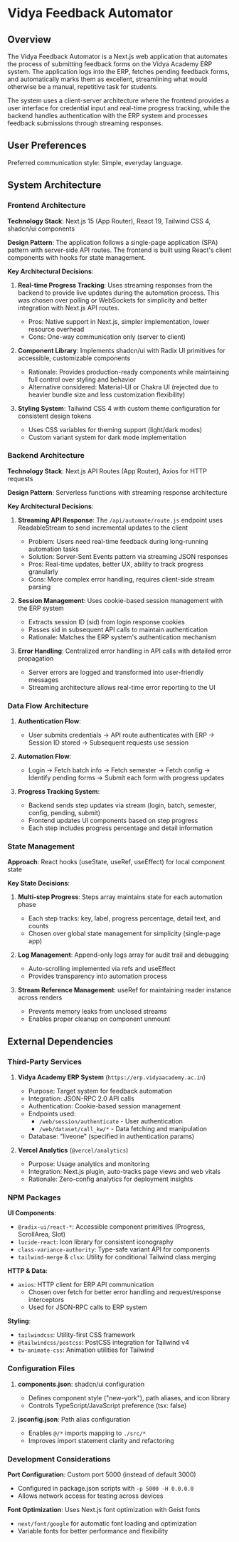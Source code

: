 # Vidya Feedback Automator

## Overview

The Vidya Feedback Automator is a Next.js web application that automates the process of submitting feedback forms on the Vidya Academy ERP system. The application logs into the ERP, fetches pending feedback forms, and automatically marks them as excellent, streamlining what would otherwise be a manual, repetitive task for students.

The system uses a client-server architecture where the frontend provides a user interface for credential input and real-time progress tracking, while the backend handles authentication with the ERP system and processes feedback submissions through streaming responses.

## User Preferences

Preferred communication style: Simple, everyday language.

## System Architecture

### Frontend Architecture

**Technology Stack**: Next.js 15 (App Router), React 19, Tailwind CSS 4, shadcn/ui components

**Design Pattern**: The application follows a single-page application (SPA) pattern with server-side API routes. The frontend is built using React's client components with hooks for state management.

**Key Architectural Decisions**:

1. **Real-time Progress Tracking**: Uses streaming responses from the backend to provide live updates during the automation process. This was chosen over polling or WebSockets for simplicity and better integration with Next.js API routes.
   - Pros: Native support in Next.js, simpler implementation, lower resource overhead
   - Cons: One-way communication only (server to client)

2. **Component Library**: Implements shadcn/ui with Radix UI primitives for accessible, customizable components
   - Rationale: Provides production-ready components while maintaining full control over styling and behavior
   - Alternative considered: Material-UI or Chakra UI (rejected due to heavier bundle size and less customization flexibility)

3. **Styling System**: Tailwind CSS 4 with custom theme configuration for consistent design tokens
   - Uses CSS variables for theming support (light/dark modes)
   - Custom variant system for dark mode implementation

### Backend Architecture

**Technology Stack**: Next.js API Routes (App Router), Axios for HTTP requests

**Design Pattern**: Serverless functions with streaming response architecture

**Key Architectural Decisions**:

1. **Streaming API Response**: The `/api/automate/route.js` endpoint uses ReadableStream to send incremental updates to the client
   - Problem: Users need real-time feedback during long-running automation tasks
   - Solution: Server-Sent Events pattern via streaming JSON responses
   - Pros: Real-time updates, better UX, ability to track progress granularly
   - Cons: More complex error handling, requires client-side stream parsing

2. **Session Management**: Uses cookie-based session management with the ERP system
   - Extracts session ID (sid) from login response cookies
   - Passes sid in subsequent API calls to maintain authentication
   - Rationale: Matches the ERP system's authentication mechanism

3. **Error Handling**: Centralized error handling in API calls with detailed error propagation
   - Server errors are logged and transformed into user-friendly messages
   - Streaming architecture allows real-time error reporting to the UI

### Data Flow Architecture

1. **Authentication Flow**:
   - User submits credentials → API route authenticates with ERP → Session ID stored → Subsequent requests use session
   
2. **Automation Flow**:
   - Login → Fetch batch info → Fetch semester → Fetch config → Identify pending forms → Submit each form with progress updates

3. **Progress Tracking System**:
   - Backend sends step updates via stream (login, batch, semester, config, pending, submit)
   - Frontend updates UI components based on step progress
   - Each step includes progress percentage and detail information

### State Management

**Approach**: React hooks (useState, useRef, useEffect) for local component state

**Key State Decisions**:

1. **Multi-step Progress**: Steps array maintains state for each automation phase
   - Each step tracks: key, label, progress percentage, detail text, and counts
   - Chosen over global state management for simplicity (single-page app)

2. **Log Management**: Append-only logs array for audit trail and debugging
   - Auto-scrolling implemented via refs and useEffect
   - Provides transparency into automation process

3. **Stream Reference Management**: useRef for maintaining reader instance across renders
   - Prevents memory leaks from unclosed streams
   - Enables proper cleanup on component unmount

## External Dependencies

### Third-Party Services

1. **Vidya Academy ERP System** (`https://erp.vidyaacademy.ac.in`)
   - Purpose: Target system for feedback automation
   - Integration: JSON-RPC 2.0 API calls
   - Authentication: Cookie-based session management
   - Endpoints used:
     - `/web/session/authenticate` - User authentication
     - `/web/dataset/call_kw/*` - Data fetching and manipulation
   - Database: "liveone" (specified in authentication params)

2. **Vercel Analytics** (`@vercel/analytics`)
   - Purpose: Usage analytics and monitoring
   - Integration: Next.js plugin, auto-tracks page views and web vitals
   - Rationale: Zero-config analytics for deployment insights

### NPM Packages

**UI Components**:
- `@radix-ui/react-*`: Accessible component primitives (Progress, ScrollArea, Slot)
- `lucide-react`: Icon library for consistent iconography
- `class-variance-authority`: Type-safe variant API for components
- `tailwind-merge` & `clsx`: Utility for conditional Tailwind class merging

**HTTP & Data**:
- `axios`: HTTP client for ERP API communication
  - Chosen over fetch for better error handling and request/response interceptors
  - Used for JSON-RPC calls to ERP system

**Styling**:
- `tailwindcss`: Utility-first CSS framework
- `@tailwindcss/postcss`: PostCSS integration for Tailwind v4
- `tw-animate-css`: Animation utilities for Tailwind

### Configuration Files

1. **components.json**: shadcn/ui configuration
   - Defines component style ("new-york"), path aliases, and icon library
   - Controls TypeScript/JavaScript preference (tsx: false)

2. **jsconfig.json**: Path alias configuration
   - Enables `@/*` imports mapping to `./src/*`
   - Improves import statement clarity and refactoring

### Development Considerations

**Port Configuration**: Custom port 5000 (instead of default 3000)
- Configured in package.json scripts with `-p 5000 -H 0.0.0.0`
- Allows network access for testing across devices

**Font Optimization**: Uses Next.js font optimization with Geist fonts
- `next/font/google` for automatic font loading and optimization
- Variable fonts for better performance and flexibility
